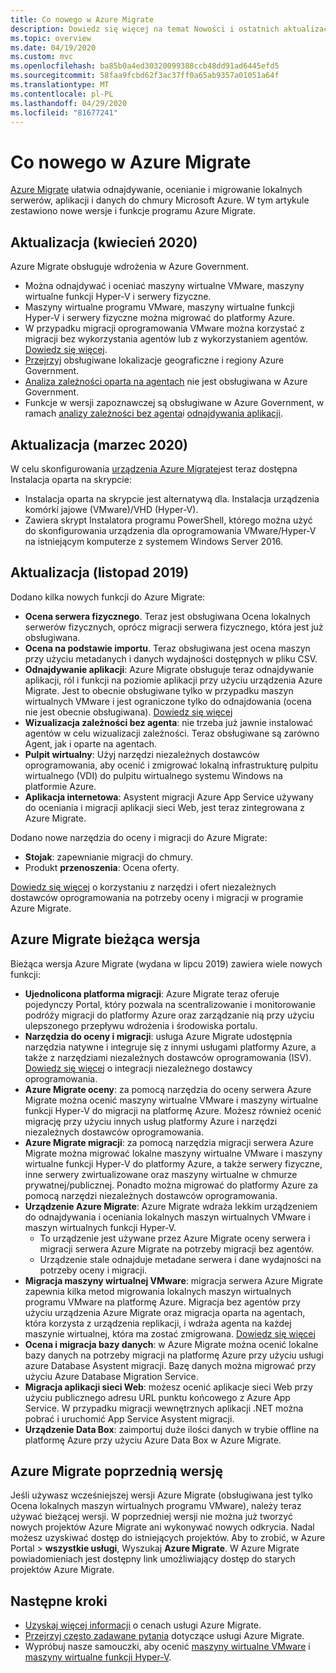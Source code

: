 ```yaml
---
title: Co nowego w Azure Migrate
description: Dowiedz się więcej na temat Nowości i ostatnich aktualizacji w usłudze Azure Migrate.
ms.topic: overview
ms.date: 04/19/2020
ms.custom: mvc
ms.openlocfilehash: ba85b0a4ed30320099388ccb48dd91ad6445efd5
ms.sourcegitcommit: 58faa9fcbd62f3ac37ff0a65ab9357a01051a64f
ms.translationtype: MT
ms.contentlocale: pl-PL
ms.lasthandoff: 04/29/2020
ms.locfileid: "81677241"
---
```

# <a name="whats-new-in-azure-migrate"></a>Co nowego w Azure Migrate

[Azure Migrate](migrate-services-overview.md) ułatwia odnajdywanie, ocenianie i migrowanie lokalnych serwerów, aplikacji i danych do chmury Microsoft Azure. W tym artykule zestawiono nowe wersje i funkcje programu Azure Migrate.


## <a name="update-april-2020"></a>Aktualizacja (kwiecień 2020)

Azure Migrate obsługuje wdrożenia w Azure Government. 

- Można odnajdywać i oceniać maszyny wirtualne VMware, maszyny wirtualne funkcji Hyper-V i serwery fizyczne.
- Maszyny wirtualne programu VMware, maszyny wirtualne funkcji Hyper-V i serwery fizyczne można migrować do platformy Azure.
- W przypadku migracji oprogramowania VMware można korzystać z migracji bez wykorzystania agentów lub z wykorzystaniem agentów. [Dowiedz się więcej](server-migrate-overview.md).
- [Przejrzyj](migrate-support-matrix.md#supported-geographies-azure-government) obsługiwane lokalizacje geograficzne i regiony Azure Government.
- [Analiza zależności oparta na agentach](concepts-dependency-visualization.md#agent-based-analysis) nie jest obsługiwana w Azure Government.
- Funkcje w wersji zapoznawczej są obsługiwane w Azure Government, w ramach [analizy zależności bez agenta](concepts-dependency-visualization.md#agentless-analysis)i [odnajdywania aplikacji](how-to-discover-applications.md).

## <a name="update-march-2020"></a>Aktualizacja (marzec 2020)

W celu skonfigurowania [urządzenia Azure Migrate](migrate-appliance.md)jest teraz dostępna Instalacja oparta na skrypcie:

- Instalacja oparta na skrypcie jest alternatywą dla. Instalacja urządzenia komórki jajowe (VMware)/VHD (Hyper-V).
- Zawiera skrypt Instalatora programu PowerShell, którego można użyć do skonfigurowania urządzenia dla oprogramowania VMware/Hyper-V na istniejącym komputerze z systemem Windows Server 2016.

## <a name="update-november-2019"></a>Aktualizacja (listopad 2019)

Dodano kilka nowych funkcji do Azure Migrate:

- **Ocena serwera fizycznego**. Teraz jest obsługiwana Ocena lokalnych serwerów fizycznych, oprócz migracji serwera fizycznego, która jest już obsługiwana.
- **Ocena na podstawie importu**. Teraz obsługiwana jest ocena maszyn przy użyciu metadanych i danych wydajności dostępnych w pliku CSV.
- **Odnajdywanie aplikacji**: Azure Migrate obsługuje teraz odnajdywanie aplikacji, ról i funkcji na poziomie aplikacji przy użyciu urządzenia Azure Migrate. Jest to obecnie obsługiwane tylko w przypadku maszyn wirtualnych VMware i jest ograniczone tylko do odnajdowania (ocena nie jest obecnie obsługiwana). [Dowiedz się więcej](how-to-discover-applications.md)
- **Wizualizacja zależności bez agenta**: nie trzeba już jawnie instalować agentów w celu wizualizacji zależności. Teraz obsługiwane są zarówno Agent, jak i oparte na agentach.
- **Pulpit wirtualny**: Użyj narzędzi niezależnych dostawców oprogramowania, aby ocenić i zmigrować lokalną infrastrukturę pulpitu wirtualnego (VDI) do pulpitu wirtualnego systemu Windows na platformie Azure.
- **Aplikacja internetowa**: Asystent migracji Azure App Service używany do oceniania i migracji aplikacji sieci Web, jest teraz zintegrowana z Azure Migrate.

Dodano nowe narzędzia do oceny i migracji do Azure Migrate:

- **Stojak**: zapewnianie migracji do chmury.
- Produkt **przenoszenia**: Ocena oferty.

[Dowiedz się więcej](migrate-services-overview.md) o korzystaniu z narzędzi i ofert niezależnych dostawców oprogramowania na potrzeby oceny i migracji w programie Azure Migrate.

## <a name="azure-migrate-current-version"></a>Azure Migrate bieżąca wersja

Bieżąca wersja Azure Migrate (wydana w lipcu 2019) zawiera wiele nowych funkcji:

- **Ujednolicona platforma migracji**: Azure Migrate teraz oferuje pojedynczy Portal, który pozwala na scentralizowanie i monitorowanie podróży migracji do platformy Azure oraz zarządzanie nią przy użyciu ulepszonego przepływu wdrożenia i środowiska portalu.
- **Narzędzia do oceny i migracji**: usługa Azure Migrate udostępnia narzędzia natywne i integruje się z innymi usługami platformy Azure, a także z narzędziami niezależnych dostawców oprogramowania (ISV). [Dowiedz się więcej](migrate-services-overview.md#isv-integration) o integracji niezależnego dostawcy oprogramowania.
- **Azure Migrate oceny**: za pomocą narzędzia do oceny serwera Azure Migrate można ocenić maszyny wirtualne VMware i maszyny wirtualne funkcji Hyper-V do migracji na platformę Azure. Możesz również ocenić migrację przy użyciu innych usług platformy Azure i narzędzi niezależnych dostawców oprogramowania.
- **Azure Migrate migracji**: za pomocą narzędzia migracji serwera Azure Migrate można migrować lokalne maszyny wirtualne VMware i maszyny wirtualne funkcji Hyper-V do platformy Azure, a także serwery fizyczne, inne serwery zwirtualizowane oraz maszyny wirtualne w chmurze prywatnej/publicznej. Ponadto można migrować do platformy Azure za pomocą narzędzi niezależnych dostawców oprogramowania.
- **Urządzenie Azure Migrate**: Azure Migrate wdraża lekkim urządzeniem do odnajdywania i oceniania lokalnych maszyn wirtualnych VMware i maszyn wirtualnych funkcji Hyper-V.
    - To urządzenie jest używane przez Azure Migrate oceny serwera i migracji serwera Azure Migrate na potrzeby migracji bez agentów.
    - Urządzenie stale odnajduje metadane serwera i dane wydajności na potrzeby oceny i migracji.  
- **Migracja maszyny wirtualnej VMware**: migracja serwera Azure Migrate zapewnia kilka metod migrowania lokalnych maszyn wirtualnych programu VMware na platformę Azure.  Migracja bez agentów przy użyciu urządzenia Azure Migrate oraz migracja oparta na agentach, która korzysta z urządzenia replikacji, i wdraża agenta na każdej maszynie wirtualnej, która ma zostać zmigrowana. [Dowiedz się więcej](server-migrate-overview.md)
 - **Ocena i migracja bazy danych**: w Azure Migrate można ocenić lokalne bazy danych na potrzeby migracji na platformę Azure przy użyciu usługi azure Database Asystent migracji. Bazę danych można migrować przy użyciu Azure Database Migration Service.
- **Migracja aplikacji sieci Web**: możesz ocenić aplikacje sieci Web przy użyciu publicznego adresu URL punktu końcowego z Azure App Service. W przypadku migracji wewnętrznych aplikacji .NET można pobrać i uruchomić App Service Asystent migracji.
- **Urządzenie Data Box**: zaimportuj duże ilości danych w trybie offline na platformę Azure przy użyciu Azure Data Box w Azure Migrate.

## <a name="azure-migrate-previous-version"></a>Azure Migrate poprzednią wersję

Jeśli używasz wcześniejszej wersji Azure Migrate (obsługiwana jest tylko Ocena lokalnych maszyn wirtualnych programu VMware), należy teraz używać bieżącej wersji. W poprzedniej wersji nie można już tworzyć nowych projektów Azure Migrate ani wykonywać nowych odkrycia. Nadal możesz uzyskiwać dostęp do istniejących projektów. Aby to zrobić, w Azure Portal > **wszystkie usługi**, Wyszukaj **Azure Migrate**. W Azure Migrate powiadomieniach jest dostępny link umożliwiający dostęp do starych projektów Azure Migrate.



## <a name="next-steps"></a>Następne kroki

- [Uzyskaj więcej informacji](https://azure.microsoft.com/pricing/details/azure-migrate/) o cenach usługi Azure Migrate.
- [Przejrzyj często zadawane pytania](resources-faq.md) dotyczące usługi Azure Migrate.
- Wypróbuj nasze samouczki, aby ocenić [maszyny wirtualne VMware](tutorial-assess-vmware.md) i [maszyny wirtualne funkcji Hyper-V](tutorial-assess-hyper-v.md).
